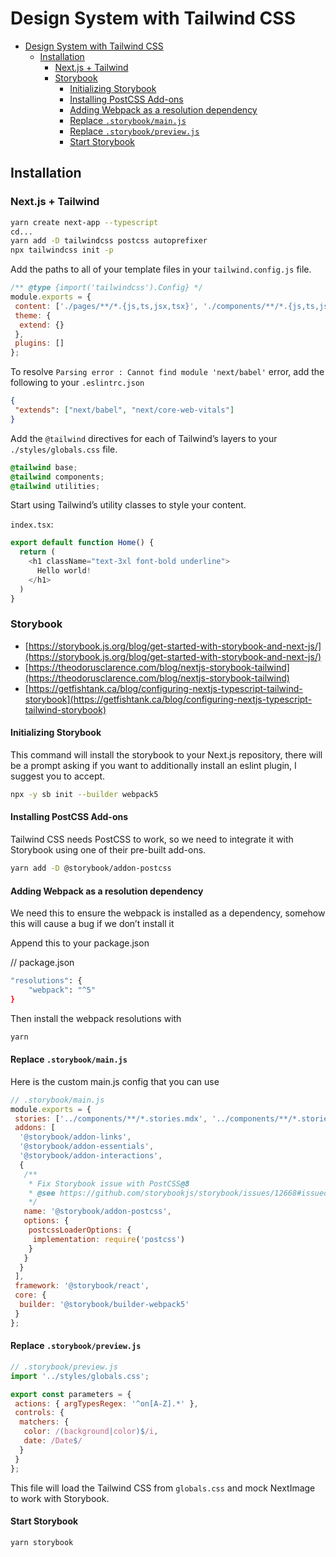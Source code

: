 # Design System with Tailwind CSS

- [Design System with Tailwind CSS](#design-system-with-tailwind-css)
	- [Installation](#installation)
		- [Next.js + Tailwind](#nextjs--tailwind)
		- [Storybook](#storybook)
			- [Initializing Storybook](#initializing-storybook)
			- [Installing PostCSS Add-ons](#installing-postcss-add-ons)
			- [Adding Webpack as a resolution dependency](#adding-webpack-as-a-resolution-dependency)
			- [Replace `.storybook/main.js`](#replace-storybookmainjs)
			- [Replace `.storybook/preview.js`](#replace-storybookpreviewjs)
			- [Start Storybook](#start-storybook)

## Installation

### Next.js + Tailwind

```bash
yarn create next-app --typescript
cd...
yarn add -D tailwindcss postcss autoprefixer
npx tailwindcss init -p
```

Add the paths to all of your template files in your `tailwind.config.js` file.

```javascript
/** @type {import('tailwindcss').Config} */
module.exports = {
 content: ['./pages/**/*.{js,ts,jsx,tsx}', './components/**/*.{js,ts,jsx,tsx}'],
 theme: {
  extend: {}
 },
 plugins: []
};
```

To resolve `Parsing error : Cannot find module 'next/babel'` error, add the following to your `.eslintrc.json`

```json
{
 "extends": ["next/babel", "next/core-web-vitals"]
}
```

Add the `@tailwind` directives for each of Tailwind’s layers to your `./styles/globals.css` file.

```css
@tailwind base;
@tailwind components;
@tailwind utilities;
```

Start using Tailwind’s utility classes to style your content.

`index.tsx`:

```typescript
export default function Home() {
  return (
    <h1 className="text-3xl font-bold underline">
      Hello world!
    </h1>
  )
}
```

### Storybook

- [https://storybook.js.org/blog/get-started-with-storybook-and-next-js/](https://storybook.js.org/blog/get-started-with-storybook-and-next-js/)
- [https://theodorusclarence.com/blog/nextjs-storybook-tailwind](https://theodorusclarence.com/blog/nextjs-storybook-tailwind)
- [https://getfishtank.ca/blog/configuring-nextjs-typescript-tailwind-storybook](https://getfishtank.ca/blog/configuring-nextjs-typescript-tailwind-storybook)

#### Initializing Storybook

This command will install the storybook to your Next.js repository, there will be a prompt asking if you want to additionally install an eslint plugin, I suggest you to accept.

```sh
npx -y sb init --builder webpack5
```

#### Installing PostCSS Add-ons

Tailwind CSS needs PostCSS to work, so we need to integrate it with Storybook using one of their pre-built add-ons.

```sh
yarn add -D @storybook/addon-postcss
```

#### Adding Webpack as a resolution dependency

We need this to ensure the webpack is installed as a dependency, somehow this will cause a bug if we don’t install it

Append this to your package.json

// package.json

```sh
"resolutions": {
    "webpack": "^5"
}
```

Then install the webpack resolutions with

```sh
yarn
```

#### Replace `.storybook/main.js`

Here is the custom main.js config that you can use

```js
// .storybook/main.js
module.exports = {
 stories: ['../components/**/*.stories.mdx', '../components/**/*.stories.@(js|jsx|ts|tsx)'],
 addons: [
  '@storybook/addon-links',
  '@storybook/addon-essentials',
  '@storybook/addon-interactions',
  {
   /**
    * Fix Storybook issue with PostCSS@8
    * @see https://github.com/storybookjs/storybook/issues/12668#issuecomment-773958085
    */
   name: '@storybook/addon-postcss',
   options: {
    postcssLoaderOptions: {
     implementation: require('postcss')
    }
   }
  }
 ],
 framework: '@storybook/react',
 core: {
  builder: '@storybook/builder-webpack5'
 }
};
```

#### Replace `.storybook/preview.js`

```javascript
// .storybook/preview.js
import '../styles/globals.css';

export const parameters = {
 actions: { argTypesRegex: '^on[A-Z].*' },
 controls: {
  matchers: {
   color: /(background|color)$/i,
   date: /Date$/
  }
 }
};
```

This file will load the Tailwind CSS from `globals.css` and mock NextImage to work with Storybook.

#### Start Storybook

```sh
yarn storybook
```
